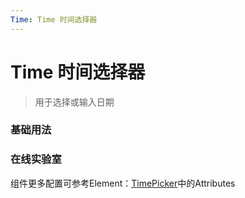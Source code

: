 ```yaml
---
Time: Time 时间选择器
---
```

# Time 时间选择器

> 用于选择或输入日期

### 基础用法

<ClientOnly>
<field-time-demo blockName="timeField1" onlineDemo="https://codepen.io/w3cmark/pen/mdbjGNr"/>
</ClientOnly>

### 在线实验室
<ClientOnly>
<ams-config name="time" type="field"/>
</ClientOnly>

组件更多配置可参考Element：[TimePicker](http://element-cn.eleme.io/#/zh-CN/component/time-picker)中的Attributes
